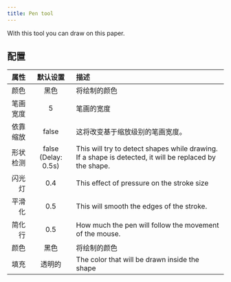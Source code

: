 ```yaml
---
title: Pen tool
---
```


With this tool you can draw on this paper.

## 配置

|   属性 |                                  默认设置                                  | 描述                                                                                                                                      |
| ---: | :--------------------------------------------------------------------: | :-------------------------------------------------------------------------------------------------------------------------------------- |
|   颜色 |                                   黑色                                   | 将绘制的颜色                                                                                                                                  |
| 笔画宽度 |                                    5                                   | 笔画的宽度                                                                                                                                   |
| 依靠缩放 |                                  false                                 | 这将改变基于缩放级别的笔画宽度。                                                                                                                        |
| 形状检测 | false (Delay: 0.5s) | This will try to detect shapes while drawing. If a shape is detected, it will be replaced by the shape. |
|  闪光灯 |                           0.4                          | This effect of pressure on the stroke size                                                                                              |
|  平滑化 |                           0.5                          | This will smooth the edges of the stroke.                                                                               |
|  简化行 |                           0.5                          | How much the pen will follow the movement of the mouse.                                                                 |
|   颜色 |                                   黑色                                   | 将绘制的颜色                                                                                                                                  |
|   填充 |                                   透明的                                  | The color that will be drawn inside the shape                                                                                           |
